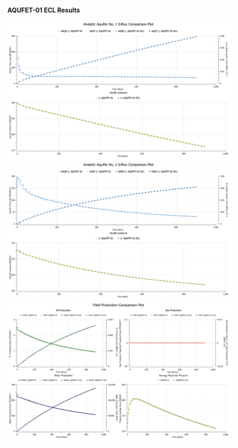 #### AQUFET-01 ECL Results

![](ECL/AQUFET-01-Analytic_Aquifer_No_1_Influx_Comparison_Plot.png)
![](ECL/AQUFET-01-Analytic_Aquifer_No_2_Influx_Comparison_Plot.png)
![](ECL/AQUFET-01-Field_Production_Comparison_Plot.png)
